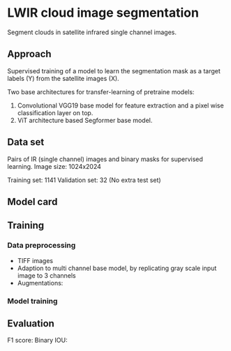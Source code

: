 # LWIR cloud image segmentation 

Segment clouds in satellite infrared single channel images.

## Approach 
Supervised training of a model to learn the segmentation mask as a target labels (Y) from the satellite images (X).

Two base architectures for transfer-learning of pretraine models: 

1) Convolutional VGG19 base model for feature extraction and a pixel wise classification layer on top. 
2) ViT architecture based Segformer base model. 

## Data set 
Pairs of IR (single channel) images and binary masks for supervised learning. 
Image size: 1024x2024 

Training set: 1141 
Validation set: 32
(No extra test set)

## Model card 

## Training 

### Data preprocessing 
- TIFF images 
- Adaption to multi channel base model, by replicating gray scale input image to 3 channels  
- Augmentations: 

### Model training  


## Evaluation  
F1 score: 
Binary IOU: 

